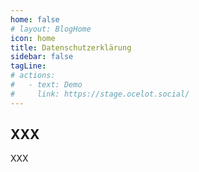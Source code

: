 ```yaml
---
home: false
# layout: BlogHome
icon: home
title: Datenschutzerklärung
sidebar: false
tagLine: 
# actions:
#   - text: Demo
#     link: https://stage.ocelot.social/
---
```

## XXX

XXX
